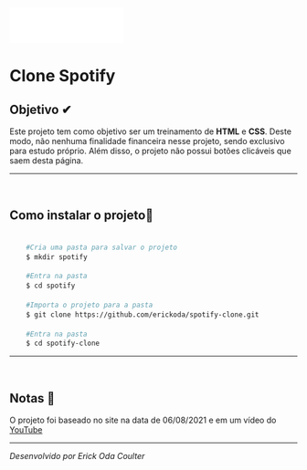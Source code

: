 <h1>

<img src = "./img/logo-spotify.png" alt = "spotify-logo" width = "200"/>
<br><br>
Clone Spotify 
</h1>

## Objetivo ✔

Este projeto tem como objetivo ser um treinamento de **HTML** e **CSS**. Deste modo, não nenhuma finalidade financeira nesse projeto, sendo exclusivo para estudo próprio. Além disso, o projeto não possui botões clicáveis que saem desta página.


---
</br>

## Como instalar o projeto📁 

```bash

    #Cria uma pasta para salvar o projeto
    $ mkdir spotify

    #Entra na pasta
    $ cd spotify

    #Importa o projeto para a pasta
    $ git clone https://github.com/erickoda/spotify-clone.git

    #Entra na pasta
    $ cd spotify-clone

```
---
</br>

## Notas 📃

O projeto foi baseado no site na data de 06/08/2021 e em um vídeo do [YouTube](https://www.youtube.com/watch?v=qjsRinLKiLc)

---

<i>Desenvolvido por Erick Oda Coulter</i>

